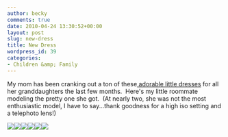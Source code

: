 ```yaml
---
author: becky
comments: true
date: 2010-04-24 13:30:52+00:00
layout: post
slug: new-dress
title: New Dress
wordpress_id: 39
categories:
- Children &amp; Family
---
```


My mom has been cranking out a ton of these[ adorable little dresses](http://dorothy-comewhatmayandloveit.blogspot.com/2010/04/dress-factory.html) for all her granddaughters the last few months.  Here's my little roommate modeling the pretty one she got.  (At nearly two, she was not the most enthusiastic model, I have to say...thank goodness for a high iso setting and a telephoto lens!)




[![](http://beta.beckyjenson.com/wp-content/uploads/2010/04/blog-April10-00011.jpg)](http://beta.beckyjenson.com/wp-content/uploads/2010/04/blog-April10-00011.jpg)[![](http://beta.beckyjenson.com/wp-content/uploads/2010/04/blog-April10-00021.jpg)](http://beta.beckyjenson.com/wp-content/uploads/2010/04/blog-April10-00021.jpg)[![](http://beta.beckyjenson.com/wp-content/uploads/2010/04/blog-April10-00031.jpg)](http://beta.beckyjenson.com/wp-content/uploads/2010/04/blog-April10-00031.jpg)[![](http://beta.beckyjenson.com/wp-content/uploads/2010/04/blog-April10-00041.jpg)](http://beta.beckyjenson.com/wp-content/uploads/2010/04/blog-April10-00041.jpg)[![](http://beta.beckyjenson.com/wp-content/uploads/2010/04/blog-April10-00051.jpg)](http://beta.beckyjenson.com/wp-content/uploads/2010/04/blog-April10-00051.jpg)[![](http://beta.beckyjenson.com/wp-content/uploads/2010/04/blog-April10-00061.jpg)](http://beta.beckyjenson.com/wp-content/uploads/2010/04/blog-April10-00061.jpg)
